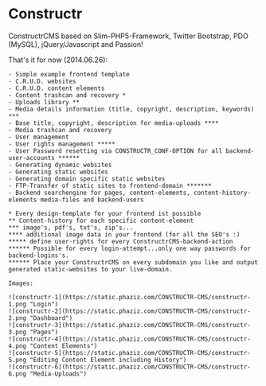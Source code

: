 Constructr
==========

ConstructrCMS based on Slim-PHP5-Framework, Twitter Bootstrap, PDO (MySQL), jQuery/Javascript and Passion!

That's it for now (2014.06.26):

	- Simple example frontend template
	- C.R.U.D. websites
	- C.R.U.D. content elements
	- Content trashcan and recovery *
	- Uploads library **
	- Media details information (title, copyright, description, keywords) ***
	- Base title, copyright, description for media-uploads ****
	- Media trashcan and recovery
	- User management
	- User rights management *****
	- User Password resetting via CONSTRUCTR_CONF-OPTION for all backend-user-accounts ******
	- Generating dynamic websites
	- Generating static websites
	- Generating domain specific static websites
	- FTP-Transfer of static sites to frontend-domain *******
	- Backend searchengine for pages, content-elements, content-history-elements media-files and backend-users

	* Every design-template for your frontend ist possible
	** Content-history for each specific content-element
	*** image's, pdf's, txt's, zip's...
	**** additional image data in your frontend (for all the SEO's :)
	***** define user-rights for every ConstructrCMS-backend-action
	****** Possible for every login-attempt...only one way passwords for backend-logins's.
	****** Place your ConstructrCMS on every subdomain you like and output generated static-websites to your live-domain.

	Images:

	![constructr-1](https://static.phaziz.com/CONSTRUCTR-CMS/constructr-1.png "Login")
	![constructr-2](https://static.phaziz.com/CONSTRUCTR-CMS/constructr-2.png "Dashboard")
	![constructr-3](https://static.phaziz.com/CONSTRUCTR-CMS/constructr-3.png "Pages")
	![constructr-4](https://static.phaziz.com/CONSTRUCTR-CMS/constructr-4.png "Content Elements")
	![constructr-5](https://static.phaziz.com/CONSTRUCTR-CMS/constructr-5.png "Editing Content Element including History")
	![constructr-6](https://static.phaziz.com/CONSTRUCTR-CMS/constructr-6.png "Media-Uploads")